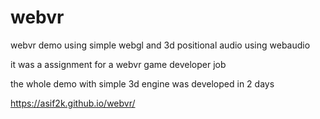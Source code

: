 # webvr
webvr demo using simple webgl and 3d positional audio using webaudio

it was a assignment for a webvr game developer job

the whole demo with simple 3d engine was developed in 2 days


https://asif2k.github.io/webvr/
